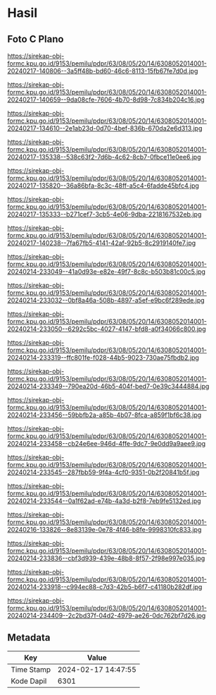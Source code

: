 # Hasil

## Foto C Plano

https://sirekap-obj-formc.kpu.go.id/9153/pemilu/pdpr/63/08/05/20/14/6308052014001-20240217-140806--3a5ff48b-bd60-46c6-8113-15fb67fe7d0d.jpg

https://sirekap-obj-formc.kpu.go.id/9153/pemilu/pdpr/63/08/05/20/14/6308052014001-20240217-140659--9da08cfe-7606-4b70-8d98-7c834b204c16.jpg

https://sirekap-obj-formc.kpu.go.id/9153/pemilu/pdpr/63/08/05/20/14/6308052014001-20240217-134610--2e1ab23d-0d70-4bef-836b-670da2e6d313.jpg

https://sirekap-obj-formc.kpu.go.id/9153/pemilu/pdpr/63/08/05/20/14/6308052014001-20240217-135338--538c63f2-7d6b-4c62-8cb7-0fbce11e0ee6.jpg

https://sirekap-obj-formc.kpu.go.id/9153/pemilu/pdpr/63/08/05/20/14/6308052014001-20240217-135820--36a86bfa-8c3c-48ff-a5c4-6fadde45bfc4.jpg

https://sirekap-obj-formc.kpu.go.id/9153/pemilu/pdpr/63/08/05/20/14/6308052014001-20240217-135333--b271cef7-3cb5-4e06-9dba-2218167532eb.jpg

https://sirekap-obj-formc.kpu.go.id/9153/pemilu/pdpr/63/08/05/20/14/6308052014001-20240217-140238--7fa67fb5-4141-42af-92b5-8c2919140fe7.jpg

https://sirekap-obj-formc.kpu.go.id/9153/pemilu/pdpr/63/08/05/20/14/6308052014001-20240214-233049--41a0d93e-e82e-49f7-8c8c-b503b81c00c5.jpg

https://sirekap-obj-formc.kpu.go.id/9153/pemilu/pdpr/63/08/05/20/14/6308052014001-20240214-233032--0bf8a46a-508b-4897-a5ef-e9bc6f289ede.jpg

https://sirekap-obj-formc.kpu.go.id/9153/pemilu/pdpr/63/08/05/20/14/6308052014001-20240214-233050--6292c5bc-4027-4147-bfd8-a0f34066c800.jpg

https://sirekap-obj-formc.kpu.go.id/9153/pemilu/pdpr/63/08/05/20/14/6308052014001-20240214-233319--ffc801fe-f028-44b5-9023-730ae75fbdb2.jpg

https://sirekap-obj-formc.kpu.go.id/9153/pemilu/pdpr/63/08/05/20/14/6308052014001-20240214-233349--790ea20d-46b5-404f-bed7-0e39c3444884.jpg

https://sirekap-obj-formc.kpu.go.id/9153/pemilu/pdpr/63/08/05/20/14/6308052014001-20240214-233456--59bbfb2a-a85b-4b07-8fca-a859f1bf6c38.jpg

https://sirekap-obj-formc.kpu.go.id/9153/pemilu/pdpr/63/08/05/20/14/6308052014001-20240214-233458--cb24e6ee-946d-4ffe-9dc7-9e0dd9a9aee9.jpg

https://sirekap-obj-formc.kpu.go.id/9153/pemilu/pdpr/63/08/05/20/14/6308052014001-20240214-233545--287fbb59-9f4a-4cf0-9351-0b2f20841b5f.jpg

https://sirekap-obj-formc.kpu.go.id/9153/pemilu/pdpr/63/08/05/20/14/6308052014001-20240214-233544--0a1f62ad-e74b-4a3d-b2f8-7eb9fe5132ed.jpg

https://sirekap-obj-formc.kpu.go.id/9153/pemilu/pdpr/63/08/05/20/14/6308052014001-20240216-133826--8e83139e-0e78-4f46-b8fe-9998310fc833.jpg

https://sirekap-obj-formc.kpu.go.id/9153/pemilu/pdpr/63/08/05/20/14/6308052014001-20240214-233836--cbf3d939-439e-48b8-8f57-2f98e997e035.jpg

https://sirekap-obj-formc.kpu.go.id/9153/pemilu/pdpr/63/08/05/20/14/6308052014001-20240214-233918--c994ec88-c7d3-42b5-b6f7-c41180b282df.jpg

https://sirekap-obj-formc.kpu.go.id/9153/pemilu/pdpr/63/08/05/20/14/6308052014001-20240214-234409--2c2bd37f-04d2-4979-ae26-0dc762bf7d26.jpg


## Metadata

| Key        | Value               |
| ---------- | ------------------- |
| Time Stamp | 2024-02-17 14:47:55 |
| Kode Dapil | 6301                |



